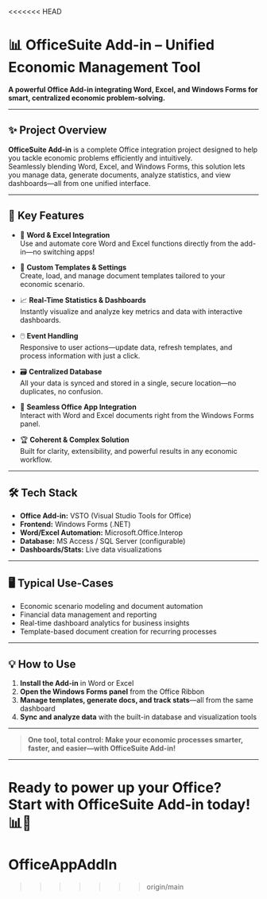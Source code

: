 <<<<<<< HEAD
# 📊 OfficeSuite Add-in – Unified Economic Management Tool

**A powerful Office Add-in integrating Word, Excel, and Windows Forms for smart, centralized economic problem-solving.**

---

## ✨ Project Overview

**OfficeSuite Add-in** is a complete Office integration project designed to help you tackle economic problems efficiently and intuitively.  
Seamlessly blending Word, Excel, and Windows Forms, this solution lets you manage data, generate documents, analyze statistics, and view dashboards—all from one unified interface.

---

## 🚀 Key Features

- 📝 **Word & Excel Integration**  
  Use and automate core Word and Excel functions directly from the add-in—no switching apps!

- 📄 **Custom Templates & Settings**  
  Create, load, and manage document templates tailored to your economic scenario.

- 📈 **Real-Time Statistics & Dashboards**  
  Instantly visualize and analyze key metrics and data with interactive dashboards.

- 🖱️ **Event Handling**  
  Responsive to user actions—update data, refresh templates, and process information with just a click.

- 🗃️ **Centralized Database**  
  All your data is synced and stored in a single, secure location—no duplicates, no confusion.

- 🔗 **Seamless Office App Integration**  
  Interact with Word and Excel documents right from the Windows Forms panel.

- 🏆 **Coherent & Complex Solution**  
  Built for clarity, extensibility, and powerful results in any economic workflow.

---

## 🛠️ Tech Stack

- **Office Add-in:** VSTO (Visual Studio Tools for Office)
- **Frontend:** Windows Forms (.NET)
- **Word/Excel Automation:** Microsoft.Office.Interop
- **Database:** MS Access / SQL Server (configurable)
- **Dashboards/Stats:** Live data visualizations

---

## 🖥️ Typical Use-Cases

- Economic scenario modeling and document automation
- Financial data management and reporting
- Real-time dashboard analytics for business insights
- Template-based document creation for recurring processes

---

## 💡 How to Use

1. **Install the Add-in** in Word or Excel
2. **Open the Windows Forms panel** from the Office Ribbon
3. **Manage templates, generate docs, and track stats**—all from the same dashboard
4. **Sync and analyze data** with the built-in database and visualization tools

---

> **One tool, total control: Make your economic processes smarter, faster, and easier—with OfficeSuite Add-in!**

---

**Ready to power up your Office?  
Start with OfficeSuite Add-in today!** 📊🚀
=======
# OfficeAppAddIn
>>>>>>> origin/main
